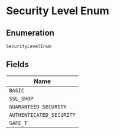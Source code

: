 
# Security Level Enum

## Enumeration

`SecurityLevelEnum`

## Fields

| Name |
|  --- |
| `BASIC` |
| `SSL_SHOP` |
| `GUARANTEED_SECURITY` |
| `AUTHENTICATED_SECURITY` |
| `SAFE_T` |

